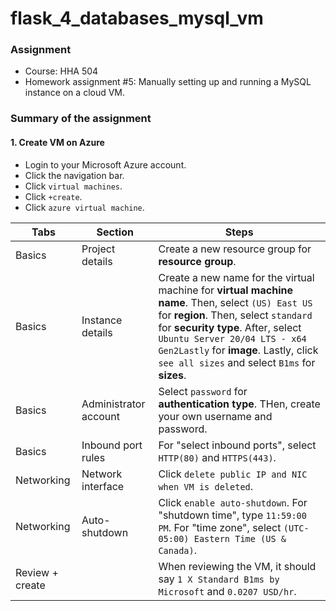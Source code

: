 # flask_4_databases_mysql_vm

### Assignment
- Course: HHA 504
- Homework assignment #5: Manually setting up and running a MySQL instance on a cloud VM.
  
### Summary of the assignment

#### 1. Create VM on Azure
- Login to your Microsoft Azure account.
- Click the navigation bar.
- Click `virtual machines`.
- Click `+create`.
- Click `azure virtual machine`.

| Tabs | Section | Steps |
| --- | --- | --- | 
| Basics | Project details | Create a new resource group for **resource group**. |
| Basics | Instance details | Create a new name for the virtual machine for **virtual machine name**. Then, select `(US) East US` for **region**. Then, select `standard` for **security type**. After, select `Ubuntu Server 20/04 LTS - x64 Gen2Lastly` for **image**. Lastly, click `see all sizes` and select `B1ms` for **sizes**. |
| Basics | Administrator account | Select `password` for **authentication type**. THen, create your own username and password. |
| Basics | Inbound port rules | For "select inbound ports", select `HTTP(80)` and `HTTPS(443)`. |
| Networking | Network interface | Click `delete public IP and NIC when VM is deleted`. |
| Networking | Auto-shutdown | Click `enable auto-shutdown`. For "shutdown time", type `11:59:00 PM`. For "time zone", select `(UTC-05:00) Eastern Time (US & Canada)`. |
| Review + create | | When reviewing the VM, it should say `1 X Standard B1ms by Microsoft` and `0.0207 USD/hr`. |


